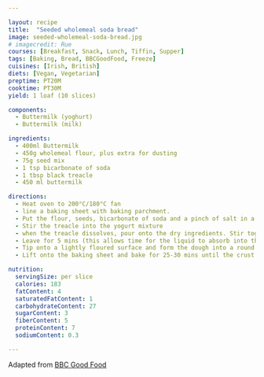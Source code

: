 ```yaml
---

layout: recipe
title:  "Seeded wholemeal soda bread"
image: seeded-wholemeal-soda-bread.jpg
# imagecredit: Rue
courses: [Breakfast, Snack, Lunch, Tiffin, Supper]
tags: [Baking, Bread, BBCGoodFood, Freeze]
cuisines: [Irish, British]
diets: [Vegan, Vegetarian]
preptime: PT20M
cooktime: PT30M
yield: 1 loaf (10 slices)

components:
  - Buttermilk (yoghurt)
  - Buttermilk (milk)

ingredients:
  - 400ml Buttermilk
  - 450g wholemeal flour, plus extra for dusting
  - 75g seed mix
  - 1 tsp bicarbonate of soda
  - 1 tbsp black treacle
  - 450 ml buttermilk

directions:
  - Heat oven to 200°C/180°C fan
  - line a baking sheet with baking parchment.
  - Put the flour, seeds, bicarbonate of soda and a pinch of salt in a large bowl and mix to combine.
  - Stir the treacle into the yogurt mixture
  - when the treacle dissolves, pour onto the dry ingredients. Stir together with the blade of a knife until you have a soft, sticky dough.
  - Leave for 5 mins (this allows time for the liquid to absorb into the bran)
  - Tip onto a lightly floured surface and form the dough into a round about 18cm across. It will still be very sticky, so don’t over-handle it – treat it like scone dough rather than bread dough.
  - Lift onto the baking sheet and bake for 25-30 mins until the crust is golden and the loaf sounds hollow when tapped underneath.

nutrition:
  servingSize: per slice
  calories: 183
  fatContent: 4
  saturatedFatContent: 1
  carbohydrateContent: 27
  sugarContent: 3
  fiberContent: 5
  proteinContent: 7
  sodiumContent: 0.3

---
```


Adapted from [BBC Good Food](https://www.bbcgoodfood.com/recipes/seeded-wholemeal-soda-bread)
